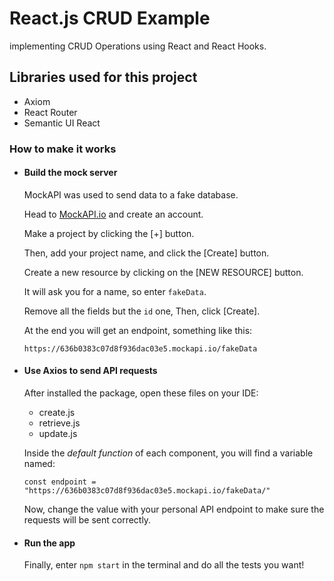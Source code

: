 # React.js CRUD Example

implementing CRUD Operations using React and React Hooks.

## Libraries used for this project

- Axiom
- React Router
- Semantic UI React

### How to make it works

- #### Build the mock server

  MockAPI was used to send data to a fake database.

  Head to [MockAPI.io](https://mockapi.io/) and create an account.

  Make a project by clicking the [+] button.
  
  Then, add your project name, and click the [Create] button.

  Create a new resource by clicking on the [NEW RESOURCE] button.
  
  It will ask you for a name, so enter `fakeData`.

  Remove all the fields but the `id` one, Then, click [Create].
  
  At the end you will get an endpoint, something like this:

    `https://636b0383c07d8f936dac03e5.mockapi.io/fakeData`

- #### Use Axios to send API requests

  After installed the package, open these files on your IDE:
   - create.js
   - retrieve.js
   - update.js

  Inside the _default function_ of each component, you will find a variable named:

    `const endpoint = "https://636b0383c07d8f936dac03e5.mockapi.io/fakeData/"`

  Now, change the value with your personal API endpoint to make sure the requests will be sent correctly.

- #### Run the app

  Finally, enter `npm start` in the terminal and do all the tests you want!